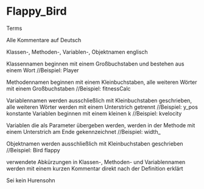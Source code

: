 # Flappy_Bird
Terms

  Alle Kommentare auf Deutsch
  
  Klassen-, Methoden-, Variablen-, Objektnamen englisch
  
  Klassennamen beginnen mit einem Großbuchstaben und bestehen aus einem Wort        //Beispiel: Player
  
  Methodennamen beginnen mit einem Kleinbuchstaben, 
  alle weiteren Wörter mit einem Großbuchstaben                                     //Beispiel: fitnessCalc
  
  Variablennamen werden ausschließlich mit Kleinbuchstaben geschrieben,
  alle weiteren Wörter werden mit einem Unterstrich getrennt                        //Beispiel: y_pos
  konstante Variablen beginnen mit einem kleinen k                                  //Beispiel: kvelocity
  
  Variablen die als Parameter übergeben werden, werden in der Methode
  mit einem Unterstrich am Ende gekennzeichnet                                      //Beispiel: width_
  
  Objektnamen werden ausschließlich mit Kleinbuchstaben geschrieben                 //Beispiel: Bird flappy
  
  verwendete Abkürzungen in Klassen-, Methoden- und Variablennamen
  werden mit einem kurzen Kommentar direkt nach der Definition erklärt
  
  Sei kein Hurensohn
